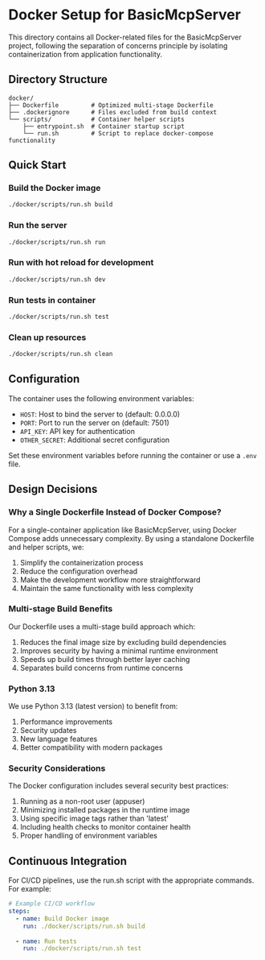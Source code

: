 # Docker Setup for BasicMcpServer

This directory contains all Docker-related files for the BasicMcpServer project, following the separation of concerns principle by isolating containerization from application functionality.

## Directory Structure

```
docker/
├── Dockerfile         # Optimized multi-stage Dockerfile
├── .dockerignore      # Files excluded from build context
└── scripts/           # Container helper scripts
    ├── entrypoint.sh  # Container startup script
    └── run.sh         # Script to replace docker-compose functionality
```

## Quick Start

### Build the Docker image
```bash
./docker/scripts/run.sh build
```

### Run the server
```bash
./docker/scripts/run.sh run
```

### Run with hot reload for development
```bash
./docker/scripts/run.sh dev
```

### Run tests in container
```bash
./docker/scripts/run.sh test
```

### Clean up resources
```bash
./docker/scripts/run.sh clean
```

## Configuration

The container uses the following environment variables:
- `HOST`: Host to bind the server to (default: 0.0.0.0)
- `PORT`: Port to run the server on (default: 7501)
- `API_KEY`: API key for authentication
- `OTHER_SECRET`: Additional secret configuration

Set these environment variables before running the container or use a `.env` file.

## Design Decisions

### Why a Single Dockerfile Instead of Docker Compose?

For a single-container application like BasicMcpServer, using Docker Compose adds unnecessary complexity. By using a standalone Dockerfile and helper scripts, we:

1. Simplify the containerization process
2. Reduce the configuration overhead
3. Make the development workflow more straightforward
4. Maintain the same functionality with less complexity

### Multi-stage Build Benefits

Our Dockerfile uses a multi-stage build approach which:

1. Reduces the final image size by excluding build dependencies
2. Improves security by having a minimal runtime environment
3. Speeds up build times through better layer caching
4. Separates build concerns from runtime concerns

### Python 3.13

We use Python 3.13 (latest version) to benefit from:
1. Performance improvements
2. Security updates
3. New language features
4. Better compatibility with modern packages

### Security Considerations

The Docker configuration includes several security best practices:
1. Running as a non-root user (appuser)
2. Minimizing installed packages in the runtime image
3. Using specific image tags rather than 'latest'
4. Including health checks to monitor container health
5. Proper handling of environment variables

## Continuous Integration

For CI/CD pipelines, use the run.sh script with the appropriate commands. For example:

```yaml
# Example CI/CD workflow
steps:
  - name: Build Docker image
    run: ./docker/scripts/run.sh build
    
  - name: Run tests
    run: ./docker/scripts/run.sh test
